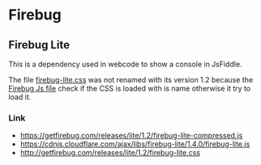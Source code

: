 # Firebug


## Firebug Lite

This is a dependency used in webcode to show a console in JsFiddle.

The file [firebug-lite.css](firebug-lite.css) was not renamed with its version 1.2 because
the [Firebug Js file](firebug-lite-1.2.js) check if the CSS is loaded with is name otherwise it try to load it.



### Link

  * https://getfirebug.com/releases/lite/1.2/firebug-lite-compressed.js
  * https://cdnjs.cloudflare.com/ajax/libs/firebug-lite/1.4.0/firebug-lite.js
  * http://getfirebug.com/releases/lite/1.2/firebug-lite.css
